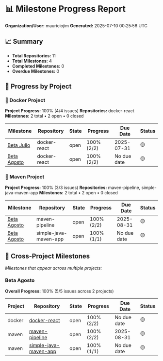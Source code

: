 # 📊 Milestone Progress Report

**Organization/User:** mauriciojim
**Generated:** 2025-07-10 00:25:56 UTC

## 📈 Summary

- **Total Repositories:** 11
- **Total Milestones:** 4
- **Completed Milestones:** 0
- **Overdue Milestones:** 0

## 🎯 Progress by Project

### 🚀 Docker Project

**Project Progress:** 100% (4/4 issues)
**Repositories:** docker-react
**Milestones:** 2 total • 2 open • 0 closed

| Milestone | Repository | State | Progress | Due Date | Status |
|-----------|------------|-------|----------|----------|--------|
| [Beta Julio](https://github.com/mauriciojim/docker-react/milestone/1) | docker-react | open | 100% (2/2) | 2025-07-31 | 🟡 |
| [Beta Agosto](https://github.com/mauriciojim/docker-react/milestone/2) | docker-react | open | 100% (2/2) | No due date | 🟡 |

### 🚀 Maven Project

**Project Progress:** 100% (3/3 issues)
**Repositories:** maven-pipeline, simple-java-maven-app
**Milestones:** 2 total • 2 open • 0 closed

| Milestone | Repository | State | Progress | Due Date | Status |
|-----------|------------|-------|----------|----------|--------|
| [Beta Agosto](https://github.com/mauriciojim/maven-pipeline/milestone/1) | maven-pipeline | open | 100% (2/2) | 2025-08-31 | 🟡 |
| [Beta Agosto](https://github.com/mauriciojim/simple-java-maven-app/milestone/1) | simple-java-maven-app | open | 100% (1/1) | No due date | 🟡 |

## 🔄 Cross-Project Milestones

*Milestones that appear across multiple projects:*

### Beta Agosto

**Overall Progress:** 100% (5/5 issues across 2 projects)

| Project | Repository | State | Progress | Due Date | Status |
|---------|------------|-------|----------|----------|--------|
| docker | [docker-react](https://github.com/mauriciojim/docker-react/milestone/2) | open | 100% (2/2) | No due date | 🟡 |
| maven | [maven-pipeline](https://github.com/mauriciojim/maven-pipeline/milestone/1) | open | 100% (2/2) | 2025-08-31 | 🟡 |
| maven | [simple-java-maven-app](https://github.com/mauriciojim/simple-java-maven-app/milestone/1) | open | 100% (1/1) | No due date | 🟡 |

